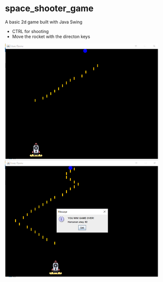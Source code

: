 # space_shooter_game
A basic 2d game built with Java Swing
- CTRL for shooting
- Move the rocket with the directon keys

<img src="UZAY OYUNU/images/space1.PNG" width="600">
<img src="UZAY OYUNU/images/space2.PNG" width="600">
